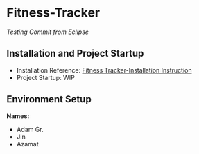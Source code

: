 # Fitness-Tracker

*Testing Commit from Eclipse*

## Installation and Project Startup
* Installation Reference: [Fitness Tracker-Installation Instruction]
* Project Startup: WIP

## Environment Setup

**Names:**
* Adam Gr.
* Jin
* Azamat

[Fitness Tracker-Installation Instruction]: https://docs.google.com/document/d/1hLBrs8uGetZvZdlCgjp_9BqHHWTzG0pi9vs8-C9BYj4/edit?usp=sharing "Fitness Tracker-Installation Instruction Google Doc"